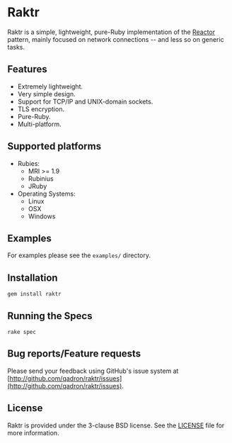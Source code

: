 # Raktr

Raktr is a simple, lightweight, pure-Ruby implementation of the
[Reactor](http://en.wikipedia.org/wiki/Reactor_pattern) pattern, mainly focused
on network connections -- and less so on generic tasks.

## Features

 - Extremely lightweight.
 - Very simple design.
 - Support for TCP/IP and UNIX-domain sockets.
 - TLS encryption.
 - Pure-Ruby.
 - Multi-platform.

## Supported platforms

 - Rubies:
    - MRI >= 1.9
    - Rubinius
    - JRuby
 - Operating Systems:
    - Linux
    - OSX
    - Windows

## Examples

For examples please see the `examples/` directory.

## Installation

    gem install raktr

## Running the Specs

    rake spec

## Bug reports/Feature requests

Please send your feedback using GitHub's issue system at
[http://github.com/qadron/raktr/issues](http://github.com/qadron/raktr/issues).


## License

Raktr is provided under the 3-clause BSD license.
See the [LICENSE](https://github.com/qadron/raktr/blob/master/LICENSE.md) file for more information.
